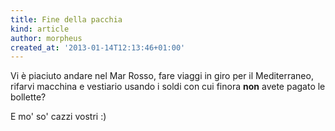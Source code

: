 ```yaml
---
title: Fine della pacchia
kind: article
author: morpheus
created_at: '2013-01-14T12:13:46+01:00'
---
```


Vi è piaciuto andare nel Mar Rosso, fare viaggi in giro per il Mediterraneo,
rifarvi macchina e vestiario usando i soldi con cui finora **non** avete
pagato le bollette?

E mo' so' cazzi vostri :)
